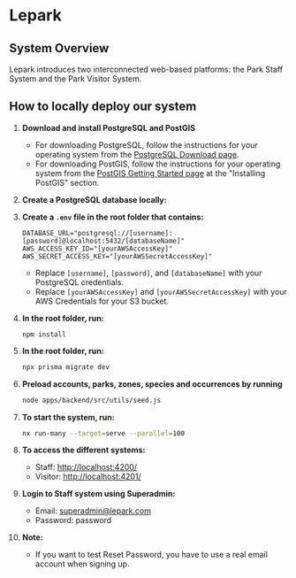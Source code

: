 # Lepark

<!-- `<a alt="Nx logo" href="https://nx.dev" target="_blank" rel="noreferrer"><img src="https://raw.githubusercontent.com/nrwl/nx/master/images/nx-logo.png" width="45">``</a>`

✨ Your new, shiny [Nx workspace](https://nx.dev) is almost ready ✨.

[Learn more about this workspace setup and its capabilities](https://nx.dev/getting-started/tutorials/react-monorepo-tutorial?utm_source=nx_project&utm_medium=readme&utm_campaign=nx_projects) or run `npx nx graph` to visually explore what was created. Now, let's get you up to speed! -->

<!-- ## Finish your remote caching setup

[Click here to finish setting up your workspace!](https://cloud.nx.app/connect/0fAwxHqk1g) -->

## System Overview

Lepark introduces two interconnected web-based platforms: the Park Staff System and the Park Visitor System.

## How to locally deploy our system

1. **Download and install PostgreSQL and PostGIS**

   - For downloading PostgreSQL, follow the instructions for your operating system from the [PostgreSQL Download page](https://www.postgresql.org/download/).
   - For downloading PostGIS, follow the instructions for your operating system from the [PostGIS Getting Started page](https://postgis.net/documentation/getting_started/) at the "Installing PostGIS" section.
2. **Create a PostgreSQL database locally:**
3. **Create a `.env` file in the root folder that contains:**

   ```env
   DATABASE_URL="postgresql://[username]:[password]@localhost:5432/[databaseName]"
   AWS_ACCESS_KEY_ID="[yourAWSAccessKey]"
   AWS_SECRET_ACCESS_KEY="[yourAWSSecretAccessKey]"
   ```

   - Replace `[username]`, `[password]`, and `[databaseName]` with your PostgreSQL credentials.
   - Replace `[yourAWSAccessKey]` and `[yourAWSSecretAccessKey]` with your AWS Credentials for your S3 bucket.
4. **In the root folder, run:**

   ```
   npm install
   ```
5. **In the root folder, run:**

   ```bash
   npx prisma migrate dev
   ```
6. **Preload accounts, parks, zones, species and occurrences by running**

   ```bash
   node apps/backend/src/utils/seed.js
   ```
7. **To start the system, run:**

   ```bash
   nx run-many --target=serve --parallel=100
   ```
8. **To access the different systems:**

   - Staff: [http://localhost:4200/](http://localhost:4200/)
   - Visitor: [http://localhost:4201/](http://localhost:4201/)
9. **Login to Staff system using Superadmin:**

   - Email: superadmin@lepark.com
   - Password: password
10. **Note:**

    - If you want to test Reset Password, you have to use a real email account when signing up.

<!-- To create a production bundle:

```sh
npx nx build staff-frontend
```

To see all available targets to run for a project, run:

```sh
npx nx show project staff-frontend
``` -->

<!-- These targets are either [inferred automatically](https://nx.dev/concepts/inferred-tasks?utm_source=nx_project&utm_medium=readme&utm_campaign=nx_projects) or defined in the `project.json` or `package.json` files.

[More about running tasks in the docs »](https://nx.dev/features/run-tasks?utm_source=nx_project&utm_medium=readme&utm_campaign=nx_projects)

## Add new projects

While you could add new projects to your workspace manually, you might want to leverage [Nx plugins](https://nx.dev/concepts/nx-plugins?utm_source=nx_project&utm_medium=readme&utm_campaign=nx_projects) and their [code generation](https://nx.dev/features/generate-code?utm_source=nx_project&utm_medium=readme&utm_campaign=nx_projects) feature.

Use the plugin's generator to create new projects.

To generate a new application, use:

```sh
npx nx g @nx/react:app demo
```

To generate a new library, use:

```sh
npx nx g @nx/react:lib mylib
```

You can use `npx nx list` to get a list of installed plugins. Then, run `npx nx list <plugin-name>` to learn about more specific capabilities of a particular plugin. Alternatively, [install Nx Console](https://nx.dev/getting-started/editor-setup?utm_source=nx_project&utm_medium=readme&utm_campaign=nx_projects) to browse plugins and generators in your IDE.

[Learn more about Nx plugins »](https://nx.dev/concepts/nx-plugins?utm_source=nx_project&utm_medium=readme&utm_campaign=nx_projects) | [Browse the plugin registry »](https://nx.dev/plugin-registry?utm_source=nx_project&utm_medium=readme&utm_campaign=nx_projects)

[Learn more about Nx on CI](https://nx.dev/ci/intro/ci-with-nx#ready-get-started-with-your-provider?utm_source=nx_project&utm_medium=readme&utm_campaign=nx_projects)

## Install Nx Console

Nx Console is an editor extension that enriches your developer experience. It lets you run tasks, generate code, and improves code autocompletion in your IDE. It is available for VSCode and IntelliJ.

[Install Nx Console »](https://nx.dev/getting-started/editor-setup?utm_source=nx_project&utm_medium=readme&utm_campaign=nx_projects)

## Useful links

Learn more:

- [Learn more about this workspace setup](https://nx.dev/getting-started/tutorials/react-monorepo-tutorial?utm_source=nx_project&utm_medium=readme&utm_campaign=nx_projects)
- [Learn about Nx on CI](https://nx.dev/ci/intro/ci-with-nx?utm_source=nx_project&utm_medium=readme&utm_campaign=nx_projects)
- [Releasing Packages with Nx release](https://nx.dev/features/manage-releases?utm_source=nx_project&utm_medium=readme&utm_campaign=nx_projects)
- [What are Nx plugins?](https://nx.dev/concepts/nx-plugins?utm_source=nx_project&utm_medium=readme&utm_campaign=nx_projects)

And join the Nx community:

- [Discord](https://go.nx.dev/community)
- [Follow us on X](https://twitter.com/nxdevtools) or [LinkedIn](https://www.linkedin.com/company/nrwl)
- [Our Youtube channel](https://www.youtube.com/@nxdevtools)
- [Our blog](https://nx.dev/blog?utm_source=nx_project&utm_medium=readme&utm_campaign=nx_projects) -->
